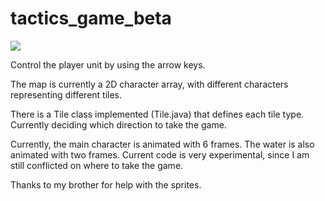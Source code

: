 # tactics_game_beta

<img src = http://i.imgur.com/1YxpjN9.png>

Control the player unit by using the arrow keys.

The map is currently a 2D character array, with different characters representing different tiles.

There is a Tile class implemented (Tile.java) that defines each tile type. Currently deciding which direction to take the game.

Currently, the main character is animated with 6 frames. The water is also animated with two frames. Current code is very experimental, since I am still conflicted on where to take the game.

Thanks to my brother for help with the sprites.
